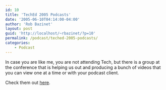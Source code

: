 ```yaml
---
id: 10
title: 'TechEd 2005 Podcasts'
date: '2005-06-10T04:14:00-04:00'
author: 'Rob Bazinet'
layout: post
guid: 'http://localhost/~rbazinet/?p=10'
permalink: /podcast/teched-2005-podcasts/
categories:
    - Podcast
---
```


In case you are like me, you are not attending Tech, but there is a group at the conference that is helping us out and producing a bunch of videos that you can view one at a time or with your podcast client.

Check them out [here](http://strategery.geekswithblogs.net/TechEdPodcast.aspx).